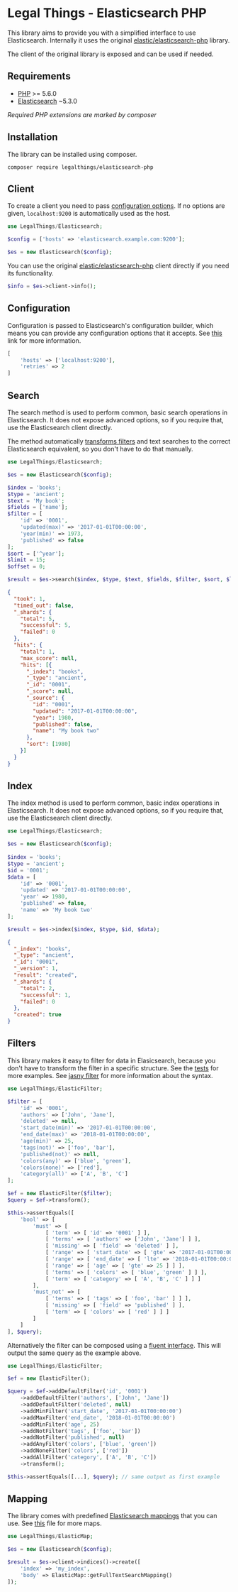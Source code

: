 Legal Things - Elasticsearch PHP
==================

This library aims to provide you with a simplified interface to use Elasticsearch.
Internally it uses the original [elastic/elasticsearch-php](https://github.com/elastic/elasticsearch-php) library.

The client of the original library is exposed and can be used if needed.

## Requirements

- [PHP](http://www.php.net) >= 5.6.0
- [Elasticsearch](https://www.elastic.co/blog/elasticsearch-5-3-0-released) ~5.3.0


_Required PHP extensions are marked by composer_


## Installation

The library can be installed using composer.

    composer require legalthings/elasticsearch-php


## Client
To create a client you need to pass [configuration options](https://github.com/legalthings/elasticsearch-php#configuration).
If no options are given, `localhost:9200` is automatically used as the host.

```php
use LegalThings/Elasticsearch;

$config = ['hosts' => 'elasticsearch.example.com:9200'];

$es = new Elasticsearch($config);
```

You can use the original [elastic/elasticsearch-php](https://github.com/elastic/elasticsearch-php) client directly if you need its functionality.

```php
$info = $es->client->info();
```


## Configuration
Configuration is passed to Elasticsearch's configuration builder, which means you can provide any configuration options that it accepts.
See [this](https://www.elastic.co/guide/en/elasticsearch/client/php-api/5.0/_configuration.html#_building_the_client_from_a_configuration_hash) link for more information.

```php
[
    'hosts' => ['localhost:9200'],
    'retries' => 2
]
```


## Search
The search method is used to perform common, basic search operations in Elasticsearch.
It does not expose advanced options, so if you require that, use the Elasticsearch client directly.

The method automatically [transforms filters](https://github.com/legalthings/elasticsearch-php#filters) and text searches to the correct Elasticsearch equivalent,
so you don't have to do that manually.

```php
use LegalThings/Elasticsearch;

$es = new Elasticsearch($config);

$index = 'books';
$type = 'ancient';
$text = 'My book';
$fields = ['name'];
$filter = [
    'id' => '0001',
    'updated(max)' => '2017-01-01T00:00:00',
    'year(min)' => 1973,
    'published' => false
];
$sort = ['^year'];
$limit = 15;
$offset = 0;

$result = $es->search($index, $type, $text, $fields, $filter, $sort, $limit, $offset);
```

```json
{
  "took": 1,
  "timed_out": false,
  "_shards": {
    "total": 5,
    "successful": 5,
    "failed": 0
  },
  "hits": {
    "total": 1,
    "max_score": null,
    "hits": [{
      "_index": "books",
      "_type": "ancient",
      "_id": "0001",
      "_score": null,
      "_source": {
        "id": "0001",
        "updated": "2017-01-01T00:00:00",
        "year": 1980,
        "published": false,
        "name": "My book two"
      },
      "sort": [1980]
    }]
  }
}
```


## Index
The index method is used to perform common, basic index operations in Elasticsearch.
It does not expose advanced options, so if you require that, use the Elasticsearch client directly.

```php
use LegalThings/Elasticsearch;

$es = new Elasticsearch($config);
        
$index = 'books';
$type = 'ancient';
$id = '0001';
$data = [
    'id' => '0001',
    'updated' => '2017-01-01T00:00:00',
    'year' => 1980,
    'published' => false,
    'name' => 'My book two'
];

$result = $es->index($index, $type, $id, $data);
```

```json
{
  "_index": "books",
  "_type": "ancient",
  "_id": "0001",
  "_version": 1,
  "result": "created",
  "_shards": {
    "total": 2,
    "successful": 1,
    "failed": 0
  },
  "created": true
}
```


## Filters

This library makes it easy to filter for data in Elasicsearch, because you don't have to transform the filter in a specific structure.
See the [tests](https://github.com/legalthings/elasticsearch-php/blob/414a05f8c9127b69773f853953351a7df47a335c/tests/unit/ElasticFilterTest.php#L24-L62) for more examples.
See [jasny filter](https://github.com/jasny/db#filter) for more information about the syntax.

```php
use LegalThings/ElasticFilter;

$filter = [
    'id' => '0001',
    'authors' => ['John', 'Jane'],
    'deleted' => null,
    'start_date(min)' => '2017-01-01T00:00:00',
    'end_date(max)' => '2018-01-01T00:00:00',
    'age(min)' => 25,
    'tags(not)' => ['foo', 'bar'],
    'published(not)' => null,
    'colors(any)' => ['blue', 'green'],
    'colors(none)' => ['red'],
    'category(all)' => ['A', 'B', 'C']
];

$ef = new ElasticFilter($filter);
$query = $ef->transform();

$this->assertEquals([
    'bool' => [
        'must' => [
            [ 'term' => [ 'id' => '0001' ] ],
            [ 'terms' => [ 'authors' => ['John', 'Jane'] ] ],
            [ 'missing' => [ 'field' => 'deleted' ] ],
            [ 'range' => [ 'start_date' => [ 'gte' => '2017-01-01T00:00:00' ] ] ],
            [ 'range' => [ 'end_date' => [ 'lte' => '2018-01-01T00:00:00' ] ] ],
            [ 'range' => [ 'age' => [ 'gte' => 25 ] ] ],
            [ 'terms' => [ 'colors' => [ 'blue', 'green' ] ] ],
            [ 'term' => [ 'category' => [ 'A', 'B', 'C' ] ] ]
        ],
        'must_not' => [
            [ 'terms' => [ 'tags' => [ 'foo', 'bar' ] ] ],
            [ 'missing' => [ 'field' => 'published' ] ],
            [ 'term' => [ 'colors' => [ 'red' ] ] ]
        ]
    ]
], $query);
```

Alternatively the filter can be composed using a [fluent interface](https://en.wikipedia.org/wiki/Fluent_interface).
This will output the same query as the example above.

```php
use LegalThings/ElasticFilter;

$ef = new ElasticFilter();

$query = $ef->addDefaultFilter('id', '0001')
    ->addDefaultFilter('authors', ['John', 'Jane'])
    ->addDefaultFilter('deleted', null)
    ->addMinFilter('start_date', '2017-01-01T00:00:00')
    ->addMaxFilter('end_date', '2018-01-01T00:00:00')
    ->addMinFilter('age', 25)
    ->addNotFilter('tags', ['foo', 'bar'])
    ->addNotFilter('published', null)
    ->addAnyFilter('colors', ['blue', 'green'])
    ->addNoneFilter('colors', ['red'])
    ->addAllFilter('category', ['A', 'B', 'C'])
    ->transform();

$this->assertEquals([...], $query); // same output as first example
```


## Mapping

The library comes with predefined [Elasticsearch mappings](https://www.elastic.co/guide/en/elasticsearch/reference/current/mapping.html#mapping) that you can use.
See [this](https://github.com/legalthings/elasticsearch-php/blob/master/src/ElasticMap.php) file for more maps.

```php
use LegalThings/ElasticMap;

$es = new Elasticsearch($config);

$result = $es->client->indices()->create([
    'index' => 'my_index',
    'body' => ElasticMap::getFullTextSearchMapping()
]);
```
